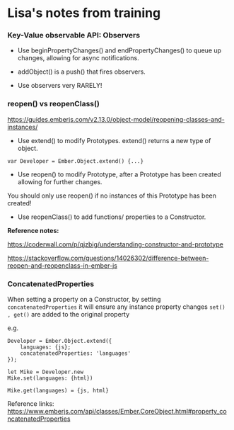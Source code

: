 # Lisa's notes from training

### Key-Value observable API: Observers

* Use beginPropertyChanges() and endPropertyChanges() to queue up changes, allowing for async notifications. 

* addObject() is a push() that fires observers. 

* Use observers very RARELY!

### reopen() vs reopenClass()

https://guides.emberjs.com/v2.13.0/object-model/reopening-classes-and-instances/

* Use extend() to modify Prototypes.  extend() returns a new type of object.

``` var Developer = Ember.Object.extend() {...} ```

* Use reopen() to modify Prototype, after a Prototype has been created allowing for further changes. 

You should only use reopen() if no instances of this Prototype has been created!

* Use reopenClass() to add functions/ properties to a Constructor. 

**Reference notes:**

https://coderwall.com/p/qjzbig/understanding-constructor-and-prototype

https://stackoverflow.com/questions/14026302/difference-between-reopen-and-reopenclass-in-ember-js

### ConcatenatedProperties

When setting a property on a Constructor, by setting ```concatenatedProperties``` it will ensure any instance property changes  ```set() , get()``` are added to the original property

e.g.

```
Developer = Ember.Object.extend({
    languages: {js};
    concatenatedProperties: 'languages'
});

let Mike = Developer.new
Mike.set(languages: {html})

Mike.get(languages) = {js, html} 
```

Reference links:
https://www.emberjs.com/api/classes/Ember.CoreObject.html#property_concatenatedProperties





